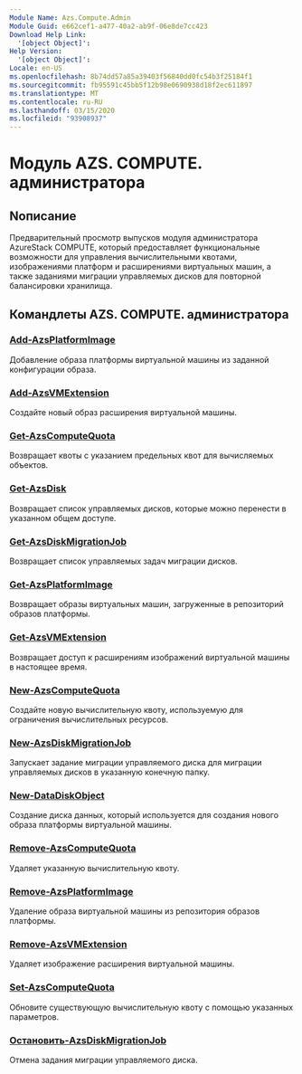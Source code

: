 ```yaml
---
Module Name: Azs.Compute.Admin
Module Guid: e662cef1-a477-40a2-ab9f-06e8de7cc423
Download Help Link:
  '[object Object]': 
Help Version:
  '[object Object]': 
Locale: en-US
ms.openlocfilehash: 8b74dd57a85a39403f56840dd0fc54b3f25184f1
ms.sourcegitcommit: fb95591c45bb5f12b98e0690938d18f2ec611897
ms.translationtype: MT
ms.contentlocale: ru-RU
ms.lasthandoff: 03/15/2020
ms.locfileid: "93908937"
---
```

# Модуль AZS. COMPUTE. администратора
## Nописание
Предварительный просмотр выпусков модуля администратора AzureStack COMPUTE, который предоставляет функциональные возможности для управления вычислительными квотами, изображениями платформ и расширениями виртуальных машин, а также заданиями миграции управляемых дисков для повторной балансировки хранилища.

## Командлеты AZS. COMPUTE. администратора
### [Add-AzsPlatformImage](Add-AzsPlatformImage.md)
Добавление образа платформы виртуальной машины из заданной конфигурации образа.

### [Add-AzsVMExtension](Add-AzsVMExtension.md)
Создайте новый образ расширения виртуальной машины.

### [Get-AzsComputeQuota](Get-AzsComputeQuota.md)
Возвращает квоты с указанием предельных квот для вычисляемых объектов.

### [Get-AzsDisk](Get-AzsDisk.md)
Возвращает список управляемых дисков, которые можно перенести в указанном общем доступе.

### [Get-AzsDiskMigrationJob](Get-AzsDiskMigrationJob.md)
Возвращает список управляемых задач миграции дисков.

### [Get-AzsPlatformImage](Get-AzsPlatformImage.md)
Возвращает образы виртуальных машин, загруженные в репозиторий образов платформы.

### [Get-AzsVMExtension](Get-AzsVMExtension.md)
Возвращает доступ к расширениям изображений виртуальной машины в настоящее время.

### [New-AzsComputeQuota](New-AzsComputeQuota.md)
Создайте новую вычислительную квоту, используемую для ограничения вычислительных ресурсов.

### [New-AzsDiskMigrationJob](New-AzsDiskMigrationJob.md)
Запускает задание миграции управляемого диска для миграции управляемых дисков в указанную конечную папку.

### [New-DataDiskObject](New-DataDiskObject.md)
Создание диска данных, который используется для создания нового образа платформы виртуальной машины.

### [Remove-AzsComputeQuota](Remove-AzsComputeQuota.md)
Удаляет указанную вычислительную квоту.

### [Remove-AzsPlatformImage](Remove-AzsPlatformImage.md)
Удаление образа виртуальной машины из репозитория образов платформы.

### [Remove-AzsVMExtension](Remove-AzsVMExtension.md)
Удаляет изображение расширения виртуальной машины.

### [Set-AzsComputeQuota](Set-AzsComputeQuota.md)
Обновите существующую вычислительную квоту с помощью указанных параметров.

### [Остановить-AzsDiskMigrationJob](Stop-AzsDiskMigrationJob.md)
Отмена задания миграции управляемого диска.

